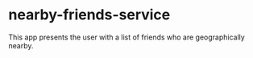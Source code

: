 # nearby-friends-service
This app presents the user with a list of friends who are geographically nearby.
